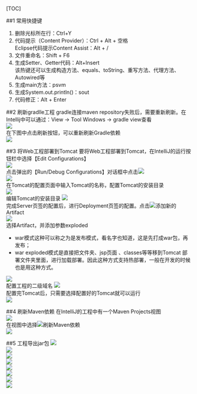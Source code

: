 [TOC]

##1 常用快捷键
1. 删除光标所在行：Ctrl+Y  
2. 代码提示（Content Provider）：Ctrl + Alt + 空格  
Eclipse代码提示Content Assist：Alt + /
3. 文件重命名：Shift + F6
4. 生成Setter、Getter代码：Alt+Insert  
该热键还可以生成构造方法、equals、toString、重写方法、代理方法、Autowired等  
5. 生成main方法：psvm
6. 生成System.out.println()：sout
7. 代码修正：Alt + Enter

##2 刷新gradlle工程
gradle连接maven repository失败后，需要重新刷新。在Intellij中可以通过：View → Tool Windows → gradle view查看  
![](img/001.png)  
在下图中点击刷新按钮，可以重新刷新Gradle依赖  
![](img/002.png)  

##3 将Web工程部署到Tomcat
要将Web工程部署到Tomcat，在IntelliJ的运行按钮栏中选择【Edit Configurations】  
![](img/003.png)  
点击弹出的【Run/Debug Configurations】对话框中点击![](img/005.png)  
![](img/004.png)  
在Tomcat的配置页面中输入Tomcat的名称，配置Tomcat的安装目录  
![](img/006.png)  
编辑Tomcat的安装目录
![](img/007.png)  
完成Server页签的配置后，进行Deployment页签的配置。点击![](img/005.png)添加新的Artifact  
![](img/008.png)  
选择Artifact，并添加参数exploded
- war模式这种可以称之为是发布模式，看名字也知道，这是先打成war包，再发布；
- war exploded模式是直接把文件夹、jsp页面 、classes等等移到Tomcat 部署文件夹里面，进行加载部署。因此这种方式支持热部署，一般在开发的时候也是用这种方式。

![](img/009.png)  
配置工程的二级域名
![](img/010.png)  
配置完Tomcat后，只需要选择配置好的Tomcat就可以运行  
![](img/011.png)  

##4 刷新Maven依赖
在IntelliJ的工程中有一个Maven Projects视图  
![](img/012.png)  
在视图中选择![](img/014.png)刷新Maven依赖  
![](img/013.png)  

##5 工程导出jar包
![](img/IDEAProjectStructure.png)  
![](img/IDEAArtifacts.png)  
![](img/IDEAArtifactsJar.png)  
![](img/IDEAJarModules.png)  
![](img/IDEAJarExportPath.png)  
![](img/IDEABuildArtifact.png)  
![](img/IDEABuild.png)  
![](img/IDEABuilt.png)  
